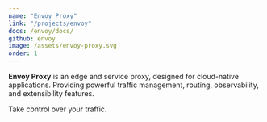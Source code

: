 ```yaml
---
name: "Envoy Proxy"
link: "/projects/envoy"
docs: /envoy/docs/
github: envoy
image: /assets/envoy-proxy.svg
order: 1
---
```

**Envoy Proxy** is an edge and service proxy, designed for cloud-native applications. Providing powerful traffic management, routing, observability, and extensibility features.

Take control over your traffic.
